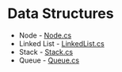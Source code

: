 Data Structures
===============

- Node - [Node.cs](https://github.com/rdecastro/Data-Structures/blob/master/DataStructures/Node.cs)
- Linked List - [LinkedList.cs](https://github.com/rdecastro/Data-Structures/blob/master/DataStructures/LinkedList.cs)
- Stack - [Stack.cs](https://github.com/rdecastro/Data-Structures/blob/master/DataStructures/Stack.cs)
- Queue - [Queue.cs](https://github.com/rdecastro/Data-Structures/blob/master/DataStructures/Queue.cs)
